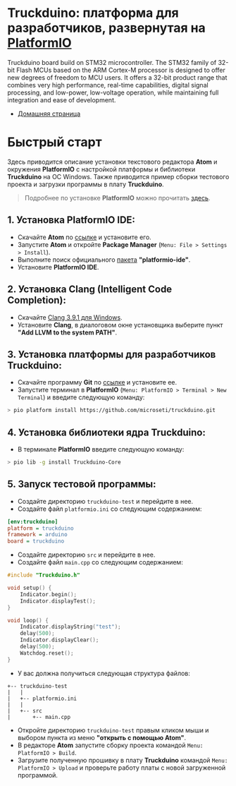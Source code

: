 # Truckduino: платформа для разработчиков, развернутая на [PlatformIO](http://platformio.org)

Truckduino board build on STM32 microcontroller. The STM32 family of 32-bit Flash MCUs based on the ARM Cortex-M processor is designed to offer new degrees of freedom to MCU users. It offers a 32-bit product range that combines very high performance, real-time capabilities, digital signal processing, and low-power, low-voltage operation, while maintaining full integration and ease of development.

* [Домашняя страница](http://truckduino.ru)

# Быстрый старт
Здесь приводится описание установки текстового редактора **Atom** и окружения **PlatformIO** с настройкой платформы и библиотеки **Truckduino** на ОС Windows. Также приводится пример сборки тестового проекта и загрузки программы в плату **Truckduino**.
> Подробнее по установке **PlatformIO** можно прочитать [здесь](https://docs.platformio.org/en/stable/ide/atom.html).
## 1. Установка PlatformIO IDE:
* Скачайте **Atom** по [ссылке](https://atom.io/) и установите его.
* Запустите **Atom** и откройте **Package Manager** (`Menu: File > Settings > Install`).
* Выполните поиск официального [пакета](https://atom.io/packages/platformio-ide) **"platformio-ide"**.
* Установите **PlatformIO IDE**.
## 2. Установка Clang (Intelligent Code Completion):
* Скачайте [Clang 3.9.1 для Windows](http://llvm.org/releases/download.html).
* Установите **Clang**, в диалоговом окне установщика выберите пункт **"Add LLVM to the system PATH"**.
## 3. Установка платформы для разработчиков Truckduino:
* Скачайте программу **Git** по [ссылке](https://git-scm.com/download/win) и установите ее.
* Запустите терминал в **PlatformIO** (`Menu: PlatformIO > Terminal > New Terminal`) и введите следующую команду:
```bash
> pio platform install https://github.com/microseti/truckduino.git
```
## 4. Установка библиотеки ядра Truckduino:
* В терминале **PlatformIO** введите следующую команду:
```bash
> pio lib -g install Truckduino-Core
```
## 5. Запуск тестовой программы:
* Создайте директорию `truckduino-test` и перейдите в нее.
* Создайте файл `platformio.ini` со следующим содержанием:
```ini
[env:truckduino]
platform = truckduino
framework = arduino
board = truckduino
```
* Создайте директорию `src` и перейдите в нее.
* Создайте файл `main.cpp` со следующим содержанием:
```cpp
#include "Truckduino.h"

void setup() {
    Indicator.begin();
    Indicator.displayTest();
}

void loop() {
    Indicator.displayString("test");
    delay(500);
    Indicator.displayClear();
    delay(500);
    Watchdog.reset();
}
```
* У вас должна получиться следующая структура файлов:
```
+-- truckduino-test
|   |
|   +-- platformio.ini
|   |
|   +-- src
|       +-- main.cpp
```
* Откройте директорию `truckduino-test` правым кликом мыши и выбором пункта из меню **"открыть с помощью Atom"**.
* В редакторе **Atom** запустите сборку проекта командой `Menu: PlatformIO > Build`.
* Загрузите полученную прошивку в плату **Truckduino** командой `Menu: PlatformIO > Upload` и проверьте работу платы с новой загруженной программой.


